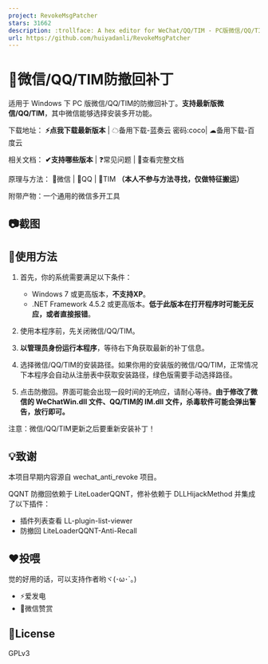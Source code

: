 ```yaml
---
project: RevokeMsgPatcher
stars: 31662
description: :trollface: A hex editor for WeChat/QQ/TIM - PC版微信/QQ/TIM防撤回补丁（我已经看到了，撤回也没用了）
url: https://github.com/huiyadanli/RevokeMsgPatcher
---
```


👀微信/QQ/TIM防撤回补丁
================

适用于 Windows 下 PC 版微信/QQ/TIM的防撤回补丁。**支持最新版微信/QQ/TIM**，其中微信能够选择安装多开功能。

下载地址： **⚡️点我下载最新版本** | ☁备用下载-蓝奏云 密码:coco| ☁备用下载-百度云

相关文档： **✔支持哪些版本** | ❓常见问题 | 📖查看完整文档

原理与方法： 📗微信 | 📕QQ | 📘TIM **（本人不参与方法寻找，仅做特征搬运）**

附带产物：一个通用的微信多开工具

📷截图
----

🔨使用方法
------

1.  首先，你的系统需要满足以下条件：
    
    -   Windows 7 或更高版本，**不支持XP**。
    -   .NET Framework 4.5.2 或更高版本。**低于此版本在打开程序时可能无反应，或者直接报错**。
2.  使用本程序前，先关闭微信/QQ/TIM。
    
3.  **以管理员身份运行本程序**，等待右下角获取最新的补丁信息。
    
4.  选择微信/QQ/TIM的安装路径。如果你用的安装版的微信/QQ/TIM，正常情况下本程序会自动从注册表中获取安装路径，绿色版需要手动选择路径。
    
5.  点击防撤回。界面可能会出现一段时间的无响应，请耐心等待。**由于修改了微信的 WeChatWin.dll 文件、QQ/TIM的 IM.dll 文件，杀毒软件可能会弹出警告，放行即可。**
    

注意：微信/QQ/TIM更新之后要重新安装补丁！

💡致谢
----

本项目早期内容源自 wechat\_anti\_revoke 项目。

QQNT 防撤回依赖于 LiteLoaderQQNT，修补依赖于 DLLHijackMethod 并集成了以下插件：

-   插件列表查看 LL-plugin-list-viewer
-   防撤回 LiteLoaderQQNT-Anti-Recall

❤️投喂
----

觉的好用的话，可以支持作者哟ヾ(･ω･\`｡)

-   ⚡爱发电
-   🍚微信赞赏

📄License
---------

GPLv3
